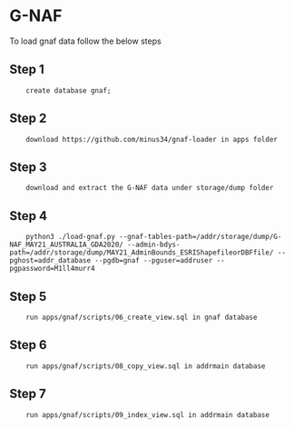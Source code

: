 # G-NAF
To load gnaf data follow the below steps

## Step 1
```
    create database gnaf;
```
## Step 2
```
    download https://github.com/minus34/gnaf-loader in apps folder
```
## Step 3
```
    download and extract the G-NAF data under storage/dump folder
```

## Step 4
```
    python3 ./load-gnaf.py --gnaf-tables-path=/addr/storage/dump/G-NAF_MAY21_AUSTRALIA_GDA2020/ --admin-bdys-path=/addr/storage/dump/MAY21_AdminBounds_ESRIShapefileorDBFfile/ --pghost=addr_database --pgdb=gnaf --pguser=addruser --pgpassword=M1ll4murr4
```
## Step 5
```
    run apps/gnaf/scripts/06_create_view.sql in gnaf database
```

## Step 6
```
    run apps/gnaf/scripts/08_copy_view.sql in addrmain database
```
## Step 7
```
    run apps/gnaf/scripts/09_index_view.sql in addrmain database
```


